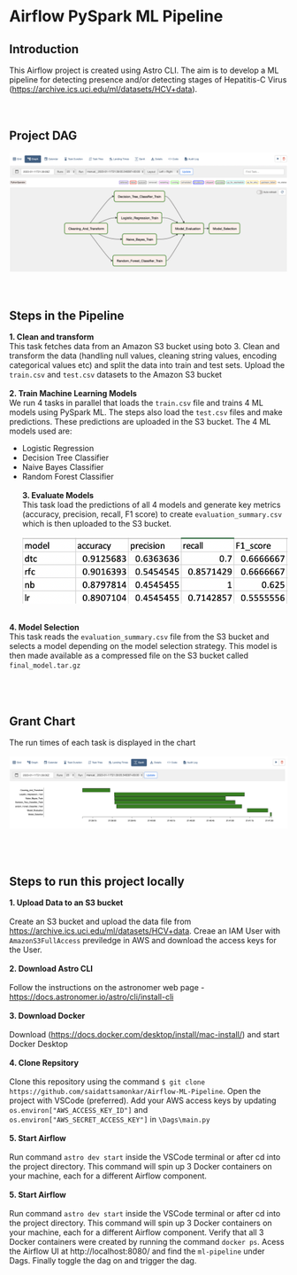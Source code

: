 # Airflow PySpark ML Pipeline 

## Introduction <br />
This Airflow project is created using Astro CLI. The aim is to develop a ML pipeline for detecting presence and/or detecting stages of Hepatitis-C Virus (https://archive.ics.uci.edu/ml/datasets/HCV+data). <br /><br /><br />

## Project DAG <br />
![DAG](https://github.com/saidattsamonkar/Airflow-ML-Pipeline/blob/main/assets/dag.png) <br /><br /><br />

## Steps in the Pipeline <br />
**1. Clean and transform** <br />
 This task fetches data from an Amazon S3 bucket using boto 3. Clean and transform the data (handling null values, cleaning string values, encoding categorical values etc) and split the data into train and test sets. Upload the ```train.csv``` and ```test.csv``` datasets to the Amazon S3 bucket
 <br /><br />
**2. Train Machine Learning Models** <br /> 
 We run 4 tasks in parallel that loads the ```train.csv``` file and trains 4 ML models using PySpark ML. The steps also load the ```test.csv``` files and make predictions. These predictions are uploaded in the S3 bucket. The 4 ML models used are:
 - Logistic Regression
 - Decision Tree Classifier
 - Naive Bayes Classifier
 - Random Forest Classifier
 <br /><br />
**3. Evaluate Models** <br /> 
 This task load the predictions of all 4 models and generate key metrics (accuracy, precision, recall, F1 score) to create ```evaluation_summary.csv``` which is then uploaded to the S3 bucket.<br /><br />
 ![Evaluation Summary]( https://github.com/saidattsamonkar/Airflow-ML-Pipeline/blob/main/assets/evaluation_summary.png)
<br /><br />
 
**4. Model Selection** <br /> 
 This task reads the ```evaluation_summary.csv``` file from the S3 bucket and selects a model depending on the model selection strategy. This model is then made available as a compressed file on the S3 bucket called ```final_model.tar.gz``` <br /><br />
<br /><br />
## Grant Chart <br />
The run times of each task is displayed in the chart <br /><br />
![GRANT CHART](https://github.com/saidattsamonkar/Airflow-ML-Pipeline/blob/main/assets/grant_chart.png) <br /><br />
<br /><br />
## Steps to run this project locally <br />

**1. Upload Data to an S3 bucket** <br /><br />
Create an S3 bucket and upload the data file from https://archive.ics.uci.edu/ml/datasets/HCV+data. Creae an IAM User with ```AmazonS3FullAccess``` previledge in AWS and download the access keys for the User.
<br /><br />
**2. Download Astro CLI** <br /><br />
Follow the instructions on the astronomer web page - https://docs.astronomer.io/astro/cli/install-cli
<br /><br />
**3. Download Docker** <br /><br />
Download (https://docs.docker.com/desktop/install/mac-install/) and start Docker Desktop
<br /><br />
**4. Clone Repsitory** <br /><br />
Clone this repository using the command ```$ git clone https://github.com/saidattsamonkar/Airflow-ML-Pipeline```. Open the project with VSCode (preferred).
Add your AWS access keys by updating ```os.environ["AWS_ACCESS_KEY_ID"]``` and ```os.environ["AWS_SECRET_ACCESS_KEY"]``` in ```\Dags\main.py```
<br /><br />
**5. Start Airflow** <br /><br />
Run command ```astro dev start``` inside the VSCode terminal or after cd into the project directory. This command will spin up 3 Docker containers on your machine, each for a different Airflow component.
<br /><br />
**5. Start Airflow** <br /><br />
Run command ```astro dev start``` inside the VSCode terminal or after cd into the project directory. This command will spin up 3 Docker containers on your machine, each for a different Airflow component. Verify that all 3 Docker containers were created by running the command ```docker ps```. Acess the Airflow UI at http://localhost:8080/ and find the ```ml-pipeline``` under Dags. Finally toggle the dag on and trigger the dag.

